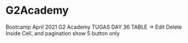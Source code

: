 # G2Academy
Bootcamp April 2021 G2 Academy 
TUGAS DAY 36 TABLE -> Edit Delete Inside Cell, and pagination show 5 button only
